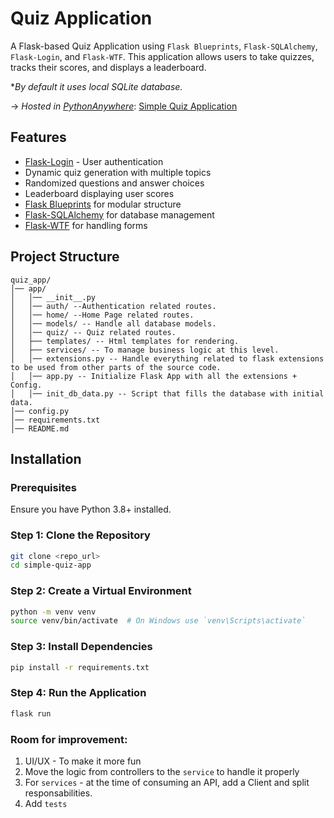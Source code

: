 # Quiz Application
 
A Flask-based Quiz Application using `Flask Blueprints`, `Flask-SQLAlchemy`, `Flask-Login`, and `Flask-WTF`.
This application allows users to take quizzes, tracks their scores, and displays a leaderboard.

*_By default it uses local SQLite database._

-> *Hosted in [PythonAnywhere](https://www.pythonanywhere.com/)*: [Simple Quiz Application](https://merendafrancon.eu.pythonanywhere.com/) 
## Features
- [Flask-Login](https://flask-login.readthedocs.io/en/latest/) - User authentication 
- Dynamic quiz generation with multiple topics
- Randomized questions and answer choices
- Leaderboard displaying user scores
- [Flask Blueprints](https://flask.palletsprojects.com/en/stable/blueprints/) for modular structure
- [Flask-SQLAlchemy](https://flask-sqlalchemy.readthedocs.io/en/stable/quickstart/) for database management
- [Flask-WTF](https://flask.palletsprojects.com/en/stable/patterns/wtforms/) for handling forms

## Project Structure
```plaintext
quiz_app/
│── app/
│   │── __init__.py
│   │── auth/ --Authentication related routes.
│   │── home/ --Home Page related routes.
│   │── models/ -- Handle all database models.
│   │── quiz/ -- Quiz related routes.
│   ├── templates/ -- Html templates for rendering.
│   ├── services/ -- To manage business logic at this level.
│   │── extensions.py -- Handle everything related to flask extensions to be used from other parts of the source code.
│   │── app.py -- Initialize Flask App with all the extensions + Config.
│   │── init_db_data.py -- Script that fills the database with initial data.
│── config.py
│── requirements.txt
│── README.md
```

## Installation
### Prerequisites
Ensure you have Python 3.8+ installed.

### Step 1: Clone the Repository
```bash
git clone <repo_url>
cd simple-quiz-app
```

### Step 2: Create a Virtual Environment
```bash
python -m venv venv
source venv/bin/activate  # On Windows use `venv\Scripts\activate`
```

### Step 3: Install Dependencies
```bash
pip install -r requirements.txt
```

### Step 4: Run the Application
```bash
flask run
```

### Room for improvement:
1. UI/UX - To make it more fun
2. Move the logic from controllers to the `service` to handle it properly
3. For `services` - at the time of consuming an API, add a Client and split responsabilities.
4. Add `tests`
